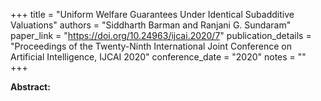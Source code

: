 +++
title = "Uniform Welfare Guarantees Under Identical Subadditive Valuations"
authors = "Siddharth Barman and Ranjani G. Sundaram"
paper_link = "https://doi.org/10.24963/ijcai.2020/7"
publication_details = "Proceedings of the Twenty-Ninth International Joint Conference on Artificial Intelligence,  IJCAI 2020"
conference_date = "2020"
notes = ""
+++

<b>Abstract:</b>
